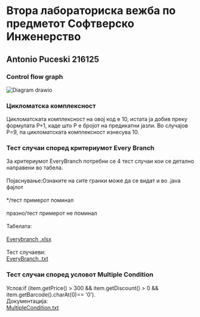 # Втора лабораториска вежба по предметот Софтверско Инженерство


## Antonio Puceski 216125




### Control flow graph

![Diagram drawio](https://github.com/Ton4ee/SI_2024_lab2_216125/assets/166876423/e97a08e4-29e4-4711-9950-e8dbb3530c79)


### Цикломатска комплексност

  Цикломатската комплексност на овој код е 10, истата ја добив преку формулата P+1, каде што P е бројот на предикатни јазли. Во случајoв P=9, па цикломатската комплексност изнесува 10.


### Тест случаи според критериумот Every Branch

За критериумот EveryBranch потребни се 4 тест случаи кои се детално направени во табела. <br />
<br />
Појаснување:Ознаките на сите гранки може да се видат и во .java фајлот <br />
<br />
*/тест примерот поминал <br />
<br />
празно/тест примерот не поминал <br />
<br />
Табелата: <br />
<br />
[Everybranch .xlsx](https://github.com/Ton4ee/SI_2024_lab2_216125/files/15445759/Everybranch.xlsx) <br />
<br />
Тест случаеви:
<br />
[EveryBranch..txt](https://github.com/Ton4ee/SI_2024_lab2_216125/files/15447844/EveryBranch.txt)

### Тест случаи според условот Multiple Condition
Услов:if (item.getPrice() > 300 && item.getDiscount() > 0 && item.getBarcode().charAt(0)== '0'). 
<br />
Документација:
<br />
[MultipleCondition.txt](https://github.com/Ton4ee/SI_2024_lab2_216125/files/15447915/MultipleCondition.txt)
<br />


